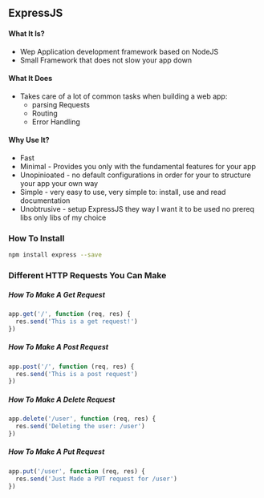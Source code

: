 ## ExpressJS
#### What It Is?
- Wep Application development framework based on NodeJS
- Small Framework that does not slow your app down

#### What It Does
- Takes care of a lot of common tasks when building a web app:
   - parsing Requests
   - Routing
   - Error Handling


#### Why Use It?
- Fast
- Minimal - Provides you only with the fundamental features for your app
- Unopinioated - no default configurations in order for your to structure your app your own way
- Simple - very easy to use, very simple to: install, use and read documentation
- Unobtrusive - setup ExpressJS they way I want it to be used no prereq libs only libs of my choice

### How To Install
```bash
npm install express --save
```

### Different HTTP Requests You Can Make

##### How To Make A Get Request
```js
app.get('/', function (req, res) {
  res.send('This is a get request!')
})
```

##### How To Make A Post Request
```js
app.post('/', function (req, res) {
  res.send('This is a post request')
})
```

##### How To Make A Delete Request
```js
app.delete('/user', function (req, res) {
  res.send('Deleting the user: /user')
})
```

##### How To Make A Put Request
```js
app.put('/user', function (req, res) {
  res.send('Just Made a PUT request for /user')
})
```

